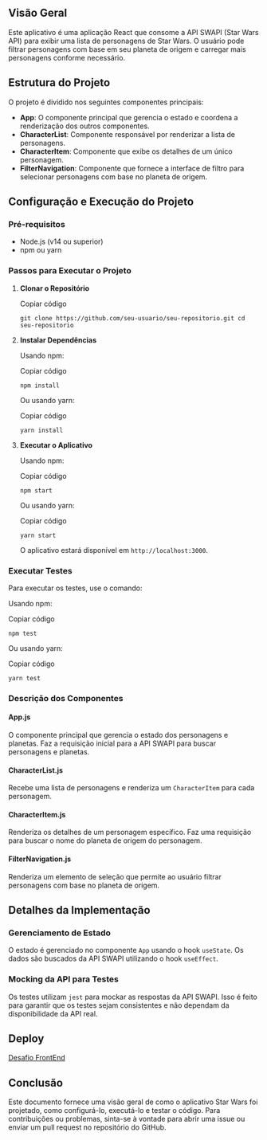 
## Visão Geral

Este aplicativo é uma aplicação React que consome a API SWAPI (Star Wars API) para exibir uma lista de personagens de Star Wars. O usuário pode filtrar personagens com base em seu planeta de origem e carregar mais personagens conforme necessário.

## Estrutura do Projeto

O projeto é dividido nos seguintes componentes principais:

-   **App**: O componente principal que gerencia o estado e coordena a renderização dos outros componentes.
-   **CharacterList**: Componente responsável por renderizar a lista de personagens.
-   **CharacterItem**: Componente que exibe os detalhes de um único personagem.
-   **FilterNavigation**: Componente que fornece a interface de filtro para selecionar personagens com base no planeta de origem.

## Configuração e Execução do Projeto

### Pré-requisitos

-   Node.js (v14 ou superior)
-   npm ou yarn

### Passos para Executar o Projeto

1.  **Clonar o Repositório**
    
    Copiar código
    
    `git clone https://github.com/seu-usuario/seu-repositorio.git
    cd seu-repositorio` 
    
2.  **Instalar Dependências**
    
    Usando npm:
    
    Copiar código
    
    `npm install` 
    
    Ou usando yarn:
    
    Copiar código
    
    `yarn install` 
    
3.  **Executar o Aplicativo**
    
    Usando npm:
    
    Copiar código
    
    `npm start` 
    
    Ou usando yarn:
    
    Copiar código
    
    `yarn start` 
    
    O aplicativo estará disponível em `http://localhost:3000`.
    

### Executar Testes

Para executar os testes, use o comando:

Usando npm:

Copiar código

`npm test` 

Ou usando yarn:

Copiar código

`yarn test` 

### Descrição dos Componentes

#### App.js

O componente principal que gerencia o estado dos personagens e planetas. Faz a requisição inicial para a API SWAPI para buscar personagens e planetas.

#### CharacterList.js

Recebe uma lista de personagens e renderiza um `CharacterItem` para cada personagem.

#### CharacterItem.js

Renderiza os detalhes de um personagem específico. Faz uma requisição para buscar o nome do planeta de origem do personagem.

#### FilterNavigation.js

Renderiza um elemento de seleção que permite ao usuário filtrar personagens com base no planeta de origem.

## Detalhes da Implementação

### Gerenciamento de Estado

O estado é gerenciado no componente `App` usando o hook `useState`. Os dados são buscados da API SWAPI utilizando o hook `useEffect`.

### Mocking da API para Testes

Os testes utilizam `jest` para mockar as respostas da API SWAPI. Isso é feito para garantir que os testes sejam consistentes e não dependam da disponibilidade da API real.

## Deploy

[Desafio FrontEnd](https://starwars-nine-theta.vercel.app/)

## Conclusão

Este documento fornece uma visão geral de como o aplicativo Star Wars foi projetado, como configurá-lo, executá-lo e testar o código. Para contribuições ou problemas, sinta-se à vontade para abrir uma issue ou enviar um pull request no repositório do GitHub.
